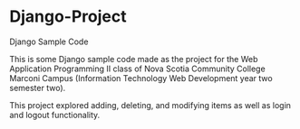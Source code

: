 # Django-Project
Django Sample Code

This is some Django sample code made as the project for the Web Application Programming II class of Nova Scotia Community College Marconi Campus (Information Technology Web Development year two semester two).

This project explored adding, deleting, and modifying items as well as login and logout functionality.
